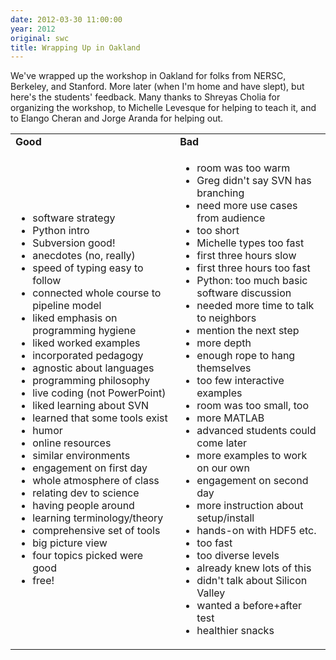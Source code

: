 ```yaml
---
date: 2012-03-30 11:00:00
year: 2012
original: swc
title: Wrapping Up in Oakland
---
```

<p>We've wrapped up the workshop in Oakland for folks from NERSC, Berkeley, and Stanford. More later (when I'm home and have slept), but here's the students' feedback. Many thanks to Shreyas Cholia for organizing the workshop, to Michelle Levesque for helping to teach it, and to Elango Cheran and Jorge Aranda for helping out.</p>
<table>
<tbody>
<tr>
<td><strong>Good</strong></td>
<td><strong>Bad</strong></td>
</tr>
<tr>
<td>
<ul>
<li>software strategy</li>
<li>Python intro</li>
<li>Subversion good!</li>
<li>anecdotes (no, really)</li>
<li>speed of typing easy to follow</li>
<li>connected whole course to pipeline model</li>
<li>liked emphasis on programming hygiene</li>
<li>liked worked examples</li>
<li>incorporated pedagogy</li>
<li>agnostic about languages</li>
<li>programming philosophy</li>
<li>live coding (not PowerPoint)</li>
<li>liked learning about SVN</li>
<li>learned that some tools exist</li>
<li>humor</li>
<li>online resources</li>
<li>similar environments</li>
<li>engagement on first day</li>
<li>whole atmosphere of class</li>
<li>relating dev to science</li>
<li>having people around</li>
<li>learning terminology/theory</li>
<li>comprehensive set of tools</li>
<li>big picture view</li>
<li>four topics picked were good</li>
<li>free!</li>
</ul>
</td>
<td>
<ul>
<li>room was too warm</li>
<li>Greg didn't say SVN has branching</li>
<li>need more use cases from audience</li>
<li>too short</li>
<li>Michelle types too fast</li>
<li>first three hours slow</li>
<li>first three hours too fast</li>
<li>Python: too much basic software discussion</li>
<li>needed more time to talk to neighbors</li>
<li>mention the next step</li>
<li>more depth</li>
<li>enough rope to hang themselves</li>
<li>too few interactive examples</li>
<li>room was too small, too</li>
<li>more MATLAB</li>
<li>advanced students could come later</li>
<li>more examples to work on our own</li>
<li>engagement on second day</li>
<li>more instruction about setup/install</li>
<li>hands-on with HDF5 etc.</li>
<li>too fast</li>
<li>too diverse levels</li>
<li>already knew lots of this</li>
<li>didn't talk about Silicon Valley</li>
<li>wanted a before+after test</li>
<li>healthier snacks</li>
</ul>
</td>
</tr>
</tbody>
</table>
